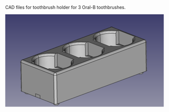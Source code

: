 CAD files for toothbrush holder for 3 Oral-B toothbrushes.

![Toothbrush Holder](/assets/image.png)
